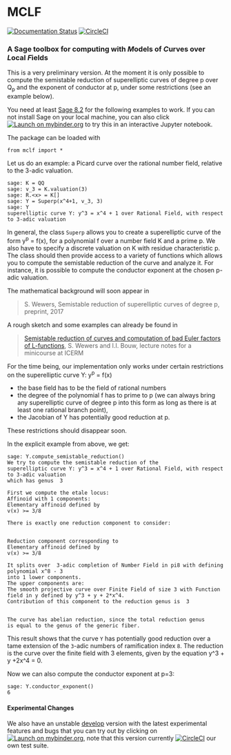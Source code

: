# MCLF

[![Documentation Status](https://readthedocs.org/projects/mclf/badge/)](http://mclf.readthedocs.io/?badge=latest)
[![CircleCI](https://circleci.com/gh/MCLF/mclf/tree/master.svg?style=svg)](https://circleci.com/gh/MCLF/mclf/tree/master)

### A Sage toolbox for computing with *M*odels of *C*urves over *L*ocal *F*ields

This is a very preliminary version. At the moment it is only possible to compute
the semistable reduction of superelliptic curves of degree p over Q<sub>p</sub> and the
exponent of conductor at p, under some restrictions (see an example below).

You need at least [Sage 8.2](http://www.sagemath.org/) for the following examples to work. If you can not install Sage on your local machine, you can also click [![Launch on mybinder.org](https://camo.githubusercontent.com/d57df63fab21897847014ebaec3e7f5f48951ad2/68747470733a2f2f626574612e6d7962696e6465722e6f72672f62616467652e737667)](https://mybinder.org/v2/gh/mclf/MCLF/master?filepath=example.ipynb) to try this in an interactive Jupyter notebook.

The package can be loaded with
```
from mclf import *
```

Let us do an example: a Picard curve over the rational number field, relative to the 3-adic valuation.      
```
sage: K = QQ
sage: v_3 = K.valuation(3)
sage: R.<x> = K[]
sage: Y = Superp(x^4+1, v_3, 3)
sage: Y
superelliptic curve Y: y^3 = x^4 + 1 over Rational Field, with respect to 3-adic valuation
```
In general, the class `Superp` allows you to create a superelliptic curve of the form y<sup>p</sup> = f(x),
for a polynomial f over a number field K and a prime p. We also have to specify a discrete valuation on K with
residue characteristic p. The class should then provide access to  a variety of functions which allows you to compute
the semistable reduction of the curve and analyze it. For instance, it is possible to compute the
conductor exponent at the chosen p-adic valuation.

The mathematical background will soon appear in

 > S. Wewers, Semistable reduction of superelliptic curves of degree p, preprint, 2017

A rough sketch and some examples can already be found in

 > [Semistable reduction of curves and computation of bad Euler factors of L-functions](http://www.uni-ulm.de/fileadmin/website_uni_ulm/mawi.inst.100/mitarbeiter/wewers/course_notes.pdf),
 > S. Wewers and I.I. Bouw, lecture notes for a minicourse at ICERM

For the time being, our implementation only works under certain restrictions on the
superelliptic curve Y: y<sup>p</sup> = f(x)

- the base field has to be the field of rational numbers
- the degree of the polynomial f has to prime to p (we can always bring any superelliptic curve
  of degree p into this form as long as there is at least one rational branch point),
- the Jacobian of Y has potentially good reduction at p.   

These restrictions should disappear soon.

In the explicit example from above, we get:
```
sage: Y.compute_semistable_reduction()
We try to compute the semistable reduction of the
superelliptic curve Y: y^3 = x^4 + 1 over Rational Field, with respect to 3-adic valuation
which has genus  3

First we compute the etale locus:
Affinoid with 1 components:
Elementary affinoid defined by
v(x) >= 3/8

There is exactly one reduction component to consider:


Reduction component corresponding to
Elementary affinoid defined by
v(x) >= 3/8

It splits over  3-adic completion of Number Field in pi8 with defining polynomial x^8 - 3
into 1 lower components.
The upper components are:
The smooth projective curve over Finite Field of size 3 with Function field in y defined by y^3 + y + 2*x^4.
Contribution of this component to the reduction genus is  3


The curve has abelian reduction, since the total reduction genus
is equal to the genus of the generic fiber.
```
This result shows that the curve `Y` has potentially good reduction over a tame extension of the `3`-adic numbers of ramification index `8`. The reduction is the
curve over the finite field with 3 elements, given by the equation y^3 + y +2x^4 = 0.

Now we can also compute
the conductor exponent at p=3:
```
sage: Y.conductor_exponent()
6
```

#### Experimental Changes

We also have an unstable [develop](https://github.com/MCLF/mclf/tree/develop) version with the latest experimental features and bugs that you can try out by clicking on [![Launch on mybinder.org](https://camo.githubusercontent.com/d57df63fab21897847014ebaec3e7f5f48951ad2/68747470733a2f2f626574612e6d7962696e6465722e6f72672f62616467652e737667)](https://mybinder.org/v2/gh/mclf/MCLF/develop?filepath=example.ipynb), note that this version currently [![CircleCI](https://circleci.com/gh/MCLF/mclf/tree/develop.svg?style=svg)](https://circleci.com/gh/MCLF/mclf/tree/develop) our own test suite.
